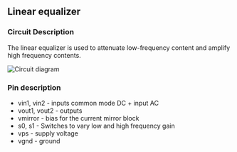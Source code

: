 ## Linear equalizer

### Circuit Description

The linear equalizer is used to attenuate low-frequency content and amplify high frequency contents.

![Circuit diagram](linear_equalizer_2_level_schematic.tiff)

### Pin description

* vin1, vin2 - inputs common mode DC + input AC
* vout1, vout2 - outputs
* vmirror - bias for the current mirror block
* s0, s1 - Switches to vary low and high frequency gain
* vps - supply voltage
* vgnd - ground
